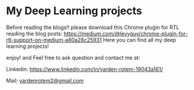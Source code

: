 # My Deep Learning projects
Before reading the blogs!! please download this Chrome plugin for RTL reading the blog posts:
https://medium.com/@levyguy/chrome-plugin-for-rtl-support-on-medium-a80a28c25931
Here you can find all my deep learning projects!

enjoy! and Feel free to ask question and contact me at:

Linkedin: https://www.linkedin.com/in/yarden-rotem-19043a161/


Mail: yardenrotem2@gmail.com
